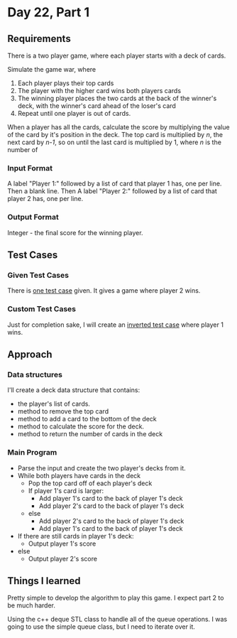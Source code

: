 # Day 22, Part 1 #

## Requirements ##

There is a two player game, where each player starts with a deck of cards.

Simulate the game war, where
1) Each player plays their top cards
2) The player with the higher card wins both players cards
3) The winning player places the two cards at the back of the winner's deck, with the winner's card ahead of the loser's card
4) Repeat until one player is out of cards.

When a player has all the cards, calculate the score by multiplying the value of the card by it's position in the deck.
The top card is multiplied by *n*, the next card by *n-1*, so on until the last card is multiplied by 1, where *n* is the number of 

### Input Format ###

A label "Player 1:" followed by a list of card that player 1 has, one per line.
Then a blank line.
Then A label "Player 2:" followed by a list of card that player 2 has, one per line.

### Output Format ###

Integer - the final score for the winning player.

## Test Cases ##

### Given Test Cases ###

There is [one test case](../data/test_cases/day22_part1.txt) given. It gives a game where player 2 wins.

### Custom Test Cases ###

Just for completion sake, I will create an [inverted test case](../data/test_cases/day22_part2.txt) where player 1 wins.

## Approach ##

### Data structures ###

I'll create a deck data structure that contains:
* the player's list of cards.
* method to remove the top card
* method to add a card to the bottom of the deck
* method to calculate the score for the deck.
* method to return the number of cards in the deck

### Main Program ###

* Parse the input and create the two player's decks from it.
* While both players have cards in the deck
    * Pop the top card off of each player's deck
    * If player 1's card is larger:
        * Add player 1's card to the back of player 1's deck
        * Add player 2's card to the back of player 1's deck
    * else
        * Add player 2's card to the back of player 1's deck
        * Add player 1's card to the back of player 1's deck
* If there are still cards in player 1's deck:
    * Output player 1's score
* else 
    * Output player 2's score

## Things I learned ##

Pretty simple to develop the algorithm to play this game. I expect part 2 to be much harder.

Using the c++ deque STL class to handle all of the queue operations. I was going to use the simple queue class, but I need to iterate over it.

